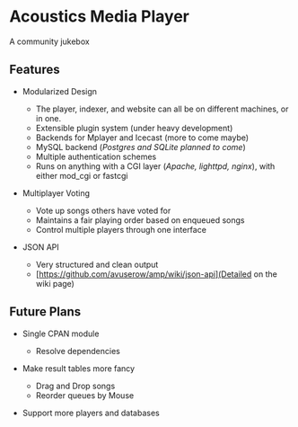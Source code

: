 Acoustics Media Player
=======================

A community jukebox


Features
--------

- Modularized Design
    - The player, indexer, and website can all be on different machines, or in one.
    - Extensible plugin system (under heavy development)
    - Backends for Mplayer and Icecast (more to come maybe)
    - MySQL backend (*Postgres and SQLite planned to come*)
    - Multiple authentication schemes
    - Runs on anything with a CGI layer (*Apache, lighttpd, nginx*), with either mod\_cgi or fastcgi

- Multiplayer Voting
    - Vote up songs others have voted for
    - Maintains a fair playing order based on enqueued songs
    - Control multiple players through one interface

- JSON API
    - Very structured and clean output
    - [https://github.com/avuserow/amp/wiki/json-api](Detailed on the wiki page)

Future Plans
------------

- Single CPAN module
    - Resolve dependencies

- Make result tables more fancy
    - Drag and Drop songs
    - Reorder queues by Mouse

- Support more players and databases

